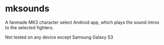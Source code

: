 # mksounds

A fanmade MK3 character select Android app, which plays the sound intros to the selected fighters.

Not tested on any device except Samsung Galaxy S3

